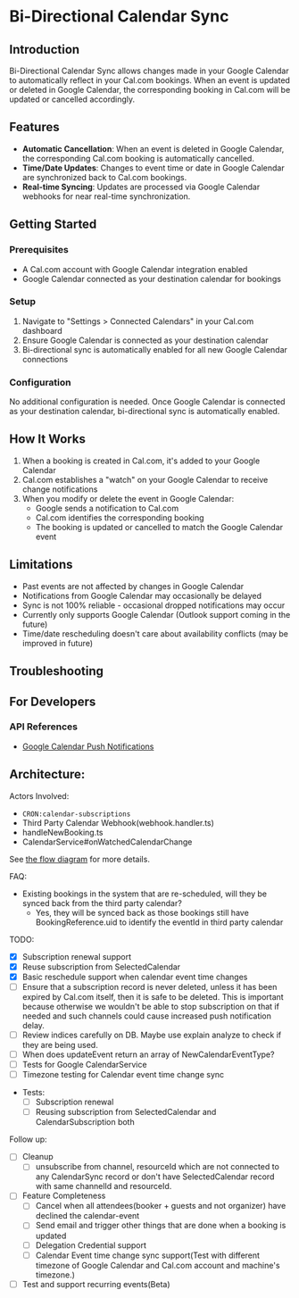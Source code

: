 # Bi-Directional Calendar Sync

## Introduction
Bi-Directional Calendar Sync allows changes made in your Google Calendar to automatically reflect in your Cal.com bookings. When an event is updated or deleted in Google Calendar, the corresponding booking in Cal.com will be updated or cancelled accordingly.

## Features
- **Automatic Cancellation**: When an event is deleted in Google Calendar, the corresponding Cal.com booking is automatically cancelled.
- **Time/Date Updates**: Changes to event time or date in Google Calendar are synchronized back to Cal.com bookings.
- **Real-time Syncing**: Updates are processed via Google Calendar webhooks for near real-time synchronization.

## Getting Started

### Prerequisites
- A Cal.com account with Google Calendar integration enabled
- Google Calendar connected as your destination calendar for bookings

### Setup
1. Navigate to "Settings > Connected Calendars" in your Cal.com dashboard
2. Ensure Google Calendar is connected as your destination calendar
3. Bi-directional sync is automatically enabled for all new Google Calendar connections

### Configuration
No additional configuration is needed. Once Google Calendar is connected as your destination calendar, bi-directional sync is automatically enabled.

## How It Works
1. When a booking is created in Cal.com, it's added to your Google Calendar
2. Cal.com establishes a "watch" on your Google Calendar to receive change notifications
3. When you modify or delete the event in Google Calendar:
   - Google sends a notification to Cal.com
   - Cal.com identifies the corresponding booking
   - The booking is updated or cancelled to match the Google Calendar event

## Limitations
- Past events are not affected by changes in Google Calendar
- Notifications from Google Calendar may occasionally be delayed
- Sync is not 100% reliable - occasional dropped notifications may occur
- Currently only supports Google Calendar (Outlook support coming in the future)
- Time/date rescheduling doesn't care about availability conflicts (may be improved in future)

## Troubleshooting


## For Developers

### API References
- [Google Calendar Push Notifications](https://developers.google.com/workspace/calendar/api/guides/push)

## Architecture:

Actors Involved:
- `CRON:calendar-subscriptions`
- Third Party Calendar Webhook(webhook.handler.ts)
- handleNewBooking.ts
- CalendarService#onWatchedCalendarChange

See [the flow diagram](./flow.mermaid) for more details.

FAQ:
- Existing bookings in the system that are re-scheduled, will they be synced back from the third party calendar?
  - Yes, they will be synced back as those bookings still have BookingReference.uid to identify the eventId in third party calendar

TODO:
- [x] Subscription renewal support
- [x] Reuse subscription from SelectedCalendar
- [x] Basic reschedule support when calendar event time changes
- [ ] Ensure that a subscription record is never deleted, unless it has been expired by Cal.com itself, then it is safe to be deleted. This is important because otherwise we wouldn't be able to stop subscription on that if needed and such channels could cause increased push notification delay. 
- [ ] Review indices carefully on DB. Maybe use explain analyze to check if they are being used.
- [ ] When does updateEvent return an array of NewCalendarEventType?
- [ ] Tests for Google CalendarService
- [ ] Timezone testing for Calendar event time change sync

- Tests:
   - [ ] Subscription renewal
   - [ ] Reusing subscription from SelectedCalendar and CalendarSubscription both

Follow up:
- [ ] Cleanup
   - [ ] unsubscribe from channel, resourceId which are not connected to any CalendarSync record or don't have SelectedCalendar record with same channelId and resourceId.
- [ ] Feature Completeness
   - [ ] Cancel when all attendees(booker + guests and not organizer) have declined the calendar-event
   - [ ] Send email and trigger other things that are done when a booking is updated
   - [ ] Delegation Credential support
   - [ ] Calendar Event time change sync support(Test with different timezone of Google Calendar and Cal.com account and machine's timezone.)
- [ ] Test and support recurring events(Beta)